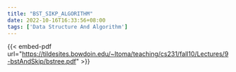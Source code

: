 ```yaml
---
title: "BST_SIKP_ALGORITHM"
date: 2022-10-16T16:33:56+08:00
tags: ['Data Structure And Algorithm']
---
```


{{< embed-pdf url="https://tildesites.bowdoin.edu/~ltoma/teaching/cs231/fall10/Lectures/9-bstAndSkip/bstree.pdf" >}}

